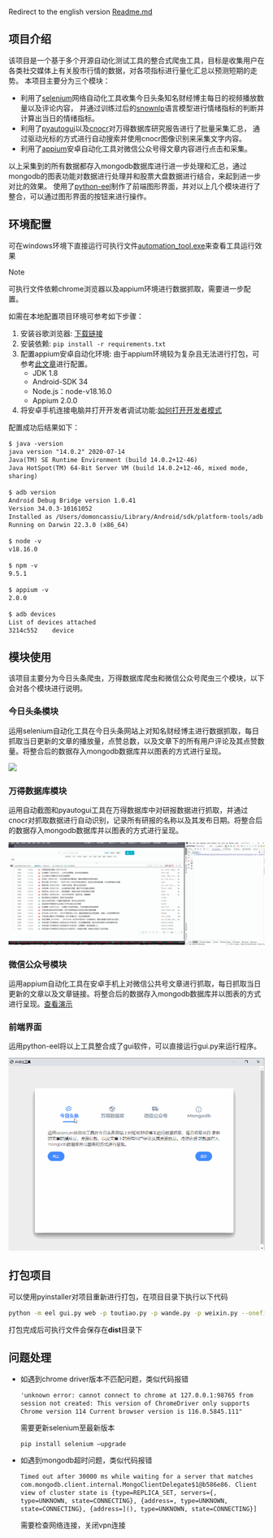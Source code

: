 Redirect to the english version [Readme.md](![](https://github.com/domoncassiu/web-scraping/blob/main/README_eng.md))

## 项目介绍

该项目是一个基于多个开源自动化测试工具的整合式爬虫工具，目标是收集用户在各类社交媒体上有关股市行情的数据，对各项指标进行量化汇总以预测短期的走势。
本项目主要分为三个模块：

- 利用了[selenium](https://github.com/SeleniumHQ/selenium)网络自动化工具收集今日头条知名财经博主每日的视频播放数量以及评论内容， 并通过训练过后的[snownlp](https://github.com/isnowfy/snownlp)语言模型进行情绪指标的判断并计算出当日的情绪指标。
- 利用了[pyautogui](https://github.com/asweigart/pyautogui)以及[cnocr]()对万得数据库研究报告进行了批量采集汇总， 通过驱动光标的方式进行自动搜索并使用cnocr图像识别来采集文字内容。
- 利用了[appium](https://github.com/appium/appium)安卓自动化工具对微信公众号得文章内容进行点击和采集。

以上采集到的所有数据都存入mongodb数据库进行进一步处理和汇总，通过mongodb的图表功能对数据进行处理并和股票大盘数据进行结合，来起到进一步对比的效果。
使用了[python-eel](https://github.com/python-eel/Eel)制作了前端图形界面，并对以上几个模块进行了整合，可以通过图形界面的按钮来进行操作。

## 环境配置

可在windows环境下直接运行可执行文件[automation_tool.exe](https://github.com/domoncassiu/web-scraping/releases/tag/v0.1.0-alpha)来查看工具运行效果
> [!NOTE]
> 可执行文件依赖chrome浏览器以及appium环境进行数据抓取，需要进一步配置。

如需在本地配置项目环境可参考如下步骤：

1. 安装谷歌浏览器: [下载链接](https://www.google.com/chrome/)
2. 安装依赖: ```pip install -r requirements.txt```
3. 配置appium安卓自动化环境: 由于appium环境较为复杂且无法进行打包，可参考[此文章](https://blog.csdn.net/u010454117/article/details/122531278?ops_request_misc=%257B%2522request%255Fid%2522%253A%2522169329147616800192279737%2522%252C%2522scm%2522%253A%252220140713.130102334..%2522%257D&request_id=169329147616800192279737&biz_id=0&utm_medium=distribute.pc_search_result.none-task-blog-2~all~sobaiduend~default-2-122531278-null-null.142^v93^chatgptT3_2&utm_term=windows%20appium&spm=1018.2226.3001.4187)进行配置。
   - JDK 1.8
   - Android-SDK 34
   - Node.js：node-v18.16.0
   - Appium 2.0.0
4. 将安卓手机连接电脑并打开开发者调试功能:[如何打开开发者模式](https://developer.android.com/studio/debug/dev-options)
     
配置成功后结果如下：
```
$ java -version
java version "14.0.2" 2020-07-14
Java(TM) SE Runtime Environment (build 14.0.2+12-46)
Java HotSpot(TM) 64-Bit Server VM (build 14.0.2+12-46, mixed mode, sharing)

$ adb version
Android Debug Bridge version 1.0.41
Version 34.0.3-10161052
Installed as /Users/domoncassiu/Library/Android/sdk/platform-tools/adb
Running on Darwin 22.3.0 (x86_64)

$ node -v
v18.16.0

$ npm -v
9.5.1

$ appium -v
2.0.0

$ adb devices
List of devices attached
3214c552	device
```

## 模块使用
该项目主要分为今日头条爬虫，万得数据库爬虫和微信公众号爬虫三个模块，以下会对各个模块进行说明。

### 今日头条模块
运用selenium自动化工具在今日头条网站上对知名财经博主进行数据抓取，每日抓取当日更新的文章的播放量，点赞总数，以及文章下的所有用户评论及其点赞数量。将整合后的数据存入mongodb数据库并以图表的方式进行呈现。

![](https://github.com/domoncassiu/web-scraping/blob/main/examples/1.gif)

### 万得数据库模块
运用自动截图和pyautogui工具在万得数据库中对研报数据进行抓取，并通过cnocr对抓取数据进行自动识别，记录所有研报的名称以及其发布日期。将整合后的数据存入mongodb数据库并以图表的方式进行呈现。

![](https://github.com/domoncassiu/web-scraping/blob/main/examples/2.gif)

### 微信公众号模块
运用appium自动化工具在安卓手机上对微信公共号文章进行抓取，每日抓取当日更新的文章以及文章链接。将整合后的数据存入mongodb数据库并以图表的方式进行呈现。[查看演示](https://github.com/domoncassiu/web-scraping/blob/main/examples/demo.mov)

### 前端界面
运用python-eel将以上工具整合成了gui软件，可以直接运行gui.py来运行程序。

![](https://github.com/domoncassiu/web-scraping/blob/main/examples/3.gif)



## 打包项目

可以使用pyinstaller对项目重新进行打包，在项目目录下执行以下代码

```bash
python -m eel gui.py web -p toutiao.py -p wande.py -p weixin.py --onefile --collect-all snownlp --collect-all cnocr
```

打包完成后可执行文件会保存在**dist**目录下




## 问题处理

- 如遇到chrome driver版本不匹配问题，类似代码报错

  ```
  'unknown error: cannot connect to chrome at 127.0.0.1:98765 from session not created: This version of ChromeDriver only supports Chrome version 114 Current browser version is 116.0.5845.111"
  ```

  需要更新selenium至最新版本

  ```bash
  pip install selenium —upgrade
  ```

- 如遇到mongodb超时问题，类似代码报错

  `````
  Timed out after 30000 ms while waiting for a server that matches com.mongodb.client.internal.MongoClientDelegate$1@b586e86. Client view of cluster state is {type=REPLICA_SET, servers={, type=UNKNOWN, state=CONNECTING}, {address=, type=UNKNOWN, state=CONNECTING}, {address=](), type=UNKNOWN, state=CONNECTING}]
  `````

  需要检查网络连接，关闭vpn连接
